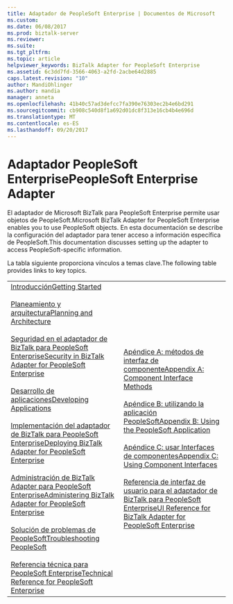 ```yaml
---
title: Adaptador de PeopleSoft Enterprise | Documentos de Microsoft
ms.custom: 
ms.date: 06/08/2017
ms.prod: biztalk-server
ms.reviewer: 
ms.suite: 
ms.tgt_pltfrm: 
ms.topic: article
helpviewer_keywords: BizTalk Adapter for PeopleSoft Enterprise
ms.assetid: 6c3dd7fd-3566-4063-a2fd-2acbe64d2885
caps.latest.revision: "10"
author: MandiOhlinger
ms.author: mandia
manager: anneta
ms.openlocfilehash: 41b40c57ad3defcc7fa390e76303ec2b4e6bd291
ms.sourcegitcommit: cb908c540d8f1a692d01dc8f313e16cb4b4e696d
ms.translationtype: MT
ms.contentlocale: es-ES
ms.lasthandoff: 09/20/2017
---
```

# <a name="peoplesoft-enterprise-adapter"></a><span data-ttu-id="f0d79-102">Adaptador PeopleSoft Enterprise</span><span class="sxs-lookup"><span data-stu-id="f0d79-102">PeopleSoft Enterprise Adapter</span></span>
<span data-ttu-id="f0d79-103">El adaptador de Microsoft BizTalk para PeopleSoft Enterprise permite usar objetos de PeopleSoft.</span><span class="sxs-lookup"><span data-stu-id="f0d79-103">Microsoft BizTalk Adapter for PeopleSoft Enterprise enables you to use PeopleSoft objects.</span></span> <span data-ttu-id="f0d79-104">En esta documentación se describe la configuración del adaptador para tener acceso a información específica de PeopleSoft.</span><span class="sxs-lookup"><span data-stu-id="f0d79-104">This documentation discusses setting up the adapter to access PeopleSoft-specific information.</span></span>  
  
 <span data-ttu-id="f0d79-105">La tabla siguiente proporciona vínculos a temas clave.</span><span class="sxs-lookup"><span data-stu-id="f0d79-105">The following table provides links to key topics.</span></span>  
  
|||  
|-|-|  
|[<span data-ttu-id="f0d79-106">Introducción</span><span class="sxs-lookup"><span data-stu-id="f0d79-106">Getting Started</span></span>](../core/getting-started-with-biztalk-adapter-for-peoplesoft-enterprise.md)<br /><br /> [<span data-ttu-id="f0d79-107">Planeamiento y arquitectura</span><span class="sxs-lookup"><span data-stu-id="f0d79-107">Planning and Architecture</span></span>](../core/planning-and-architecture13.md)<br /><br /> [<span data-ttu-id="f0d79-108">Seguridad en el adaptador de BizTalk para PeopleSoft Enterprise</span><span class="sxs-lookup"><span data-stu-id="f0d79-108">Security in BizTalk Adapter for PeopleSoft Enterprise</span></span>](../core/security-in-biztalk-adapter-for-peoplesoft-enterprise.md)<br /><br /> [<span data-ttu-id="f0d79-109">Desarrollo de aplicaciones</span><span class="sxs-lookup"><span data-stu-id="f0d79-109">Developing Applications</span></span>](../core/developing-applications4.md)<br /><br /> [<span data-ttu-id="f0d79-110">Implementación del adaptador de BizTalk para PeopleSoft Enterprise</span><span class="sxs-lookup"><span data-stu-id="f0d79-110">Deploying BizTalk Adapter for PeopleSoft Enterprise</span></span>](../core/deploying-biztalk-adapter-for-peoplesoft-enterprise.md)<br /><br /> [<span data-ttu-id="f0d79-111">Administración de BizTalk Adapter para PeopleSoft Enterprise</span><span class="sxs-lookup"><span data-stu-id="f0d79-111">Administering BizTalk Adapter for PeopleSoft Enterprise</span></span>](../core/administering-biztalk-adapter-for-peoplesoft-enterprise.md)<br /><br /> [<span data-ttu-id="f0d79-112">Solución de problemas de PeopleSoft</span><span class="sxs-lookup"><span data-stu-id="f0d79-112">Troubleshooting PeopleSoft</span></span>](../core/troubleshooting-peoplesoft.md)<br /><br /> [<span data-ttu-id="f0d79-113">Referencia técnica para PeopleSoft Enterprise</span><span class="sxs-lookup"><span data-stu-id="f0d79-113">Technical Reference for PeopleSoft Enterprise</span></span>](../core/technical-reference-for-peoplesoft-enterprise.md)|[<span data-ttu-id="f0d79-114">Apéndice A: métodos de interfaz de componente</span><span class="sxs-lookup"><span data-stu-id="f0d79-114">Appendix A: Component Interface Methods</span></span>](../core/appendix-a-component-interface-methods.md)<br /><br /> [<span data-ttu-id="f0d79-115">Apéndice B: utilizando la aplicación PeopleSoft</span><span class="sxs-lookup"><span data-stu-id="f0d79-115">Appendix B: Using the PeopleSoft Application</span></span>](../core/appendix-b-using-the-peoplesoft-application.md)<br /><br /> [<span data-ttu-id="f0d79-116">Apéndice C: usar Interfaces de componentes</span><span class="sxs-lookup"><span data-stu-id="f0d79-116">Appendix C: Using Component Interfaces</span></span>](../core/appendix-c-using-component-interfaces.md)<br /><br /> [<span data-ttu-id="f0d79-117">Referencia de interfaz de usuario para el adaptador de BizTalk para PeopleSoft Enterprise</span><span class="sxs-lookup"><span data-stu-id="f0d79-117">UI Reference for BizTalk Adapter for PeopleSoft Enterprise</span></span>](../core/ui-reference-for-biztalk-adapter-for-peoplesoft-enterprise.md)|